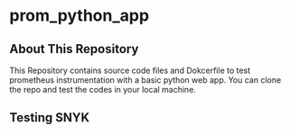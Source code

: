 # prom_python_app

## About This Repository

This Repository contains source code files and Dokcerfile to test prometheus instrumentation with a basic python web app. You can clone the repo and test the codes in your local machine.

## Testing SNYK 
